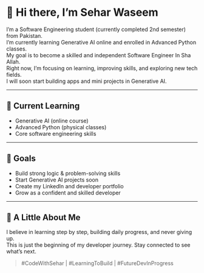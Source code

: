 # 👋 Hi there, I’m Sehar Waseem

I’m a Software Engineering student (currently completed 2nd semester) from Pakistan.  
I’m currently learning Generative AI online and enrolled in Advanced Python classes.  
My goal is to become a skilled and independent Software Engineer In Sha Allah.  
Right now, I’m focusing on learning, improving skills, and exploring new tech fields.  
I will soon start building apps and mini projects in Generative AI.

---

## 💼 Current Learning

- Generative AI (online course)  
- Advanced Python (physical classes)  
- Core software engineering skills

---

## 🎯 Goals

- Build strong logic & problem-solving skills  
- Start Generative AI projects soon  
- Create my LinkedIn and developer portfolio  
- Grow as a confident and skilled developer

---

## 🌟 A Little About Me

I believe in learning step by step, building daily progress, and never giving up.  
This is just the beginning of my developer journey. Stay connected to see what’s next.

> #CodeWithSehar | #LearningToBuild | #FutureDevInProgress
